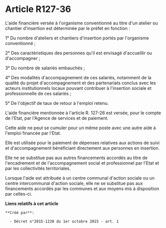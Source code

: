 # Article R127-36

L'aide financière versée à l'organisme conventionné au titre d'un atelier ou chantier d'insertion est déterminée par le
préfet en fonction : 

1° Du nombre d'ateliers et chantiers d'insertion portés par l'organisme conventionné ; 

2° Des caractéristiques des personnes qu'il est envisagé d'accueillir ou d'accompagner ; 

3° Du nombre de salariés embauchés ; 

4° Des modalités d'accompagnement de ces salariés, notamment de la qualité du projet d'accompagnement et des partenariats
conclus avec les acteurs institutionnels locaux pouvant contribuer à l'insertion sociale et professionnelle de ces
salariés ; 

5° De l'objectif de taux de retour à l'emploi retenu. 

L'aide financière mentionnée à l'article R. 127-26 est versée, pour le compte de l'Etat, par l'Agence de services et de
paiement. 

Cette aide ne peut se cumuler pour un même poste avec une autre aide à l'emploi financée par l'Etat. 

Elle est utilisée pour le paiement de dépenses relatives aux actions de suivi et d'accompagnement bénéficiant directement aux
personnes en insertion. 

Elle ne se substitue pas aux autres financements accordés au titre de l'encadrement et de l'accompagnement social et
professionnel par l'Etat et par les collectivités territoriales. 

Lorsque l'aide est attribuée à un centre communal d'action sociale ou un centre intercommunal d'action sociale, elle ne se
substitue pas aux financements accordés par les communes et aux moyens mis à disposition par celles-ci.

**Liens relatifs à cet article**

	**Créé par**:

	  - Décret n°2015-1220 du 1er octobre 2015 - art. 1
